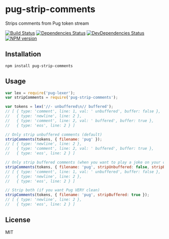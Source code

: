 # pug-strip-comments

Strips comments from Pug token stream

[![Build Status](https://img.shields.io/travis/aakoch/pug-strip-comments/master.svg)](https://travis-ci.org/pugjs/pug-strip-comments)
[![Dependencies Status](https://david-dm.org/aakoch/pug/status.svg?path=packages/pug-strip-comments)](https://david-dm.org/aakoch/pug?path=packages/pug-strip-comments)
[![DevDependencies Status](https://david-dm.org/aakoch/pug/dev-status.svg?path=packages/pug-strip-comments)](https://david-dm.org/aakoch/pug?path=packages/pug-strip-comments&type=dev)
[![NPM version](https://img.shields.io/npm/v/pug-strip-comments.svg)](https://www.npmjs.org/package/pug-strip-comments)

## Installation

    npm install pug-strip-comments

## Usage

```js
var lex = require('pug-lexer');
var stripComments = require('pug-strip-comments');

var tokens = lex('//- unbuffered\n// buffered');
// [ { type: 'comment', line: 1, val: ' unbuffered', buffer: false },
//   { type: 'newline', line: 2 },
//   { type: 'comment', line: 2, val: ' buffered', buffer: true },
//   { type: 'eos', line: 2 } ]

// Only strip unbuffered comments (default)
stripComments(tokens, { filename: 'pug' });
// [ { type: 'newline', line: 2 },
//   { type: 'comment', line: 2, val: ' buffered', buffer: true },
//   { type: 'eos', line: 2 } ]

// Only strip buffered comments (when you want to play a joke on your coworkers)
stripComments(tokens, { filename: 'pug', stripUnbuffered: false, stripBuffered: true });
// [ { type: 'comment', line: 1, val: ' unbuffered', buffer: false },
//   { type: 'newline', line: 2 },
//   { type: 'eos', line: 2 } ]

// Strip both (if you want Pug VERY clean)
stripComments(tokens, { filename: 'pug', stripBuffered: true });
// [ { type: 'newline', line: 2 },
//   { type: 'eos', line: 2 } ]
```

## License

MIT
